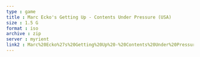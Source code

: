 ```yaml
---
type : game
title : Marc Ecko's Getting Up - Contents Under Pressure (USA)
size : 1.5 G
format : iso
archive : zip
server : myrient
link2 : Marc%20Ecko%27s%20Getting%20Up%20-%20Contents%20Under%20Pressure%20%28USA%29
---
```

